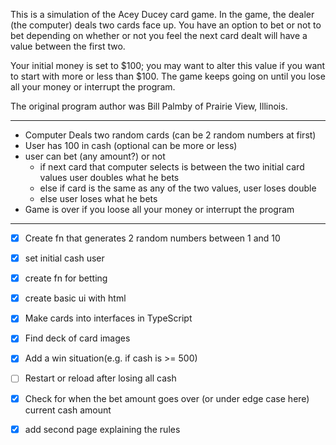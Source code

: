 This is a simulation of the Acey Ducey card game. In the game, the dealer (the computer) deals two cards face up. You have an option to bet or not to bet depending on whether or not you feel the next card dealt will have a value between the first two.

Your initial money is set to $100; you may want to alter this value if you want to start with more or less than $100. The game keeps going on until you lose all your money or interrupt the program.

The original program author was Bill Palmby of Prairie View, Illinois.

---

- Computer Deals two random cards (can be 2 random numbers at first)
- User has 100 in cash (optional can be more or less)
- user can bet (any amount?) or not 
  - if next card that computer selects is between the two initial card values user doubles what he bets
  - else if card is the same as any of the two values, user loses double
  - else user loses what he bets
- Game is over if you loose all your money or interrupt the program

---

- [x] Create fn that generates 2 random numbers between 1 and 10
- [x] set initial cash user
- [x] create fn for betting
- [x] create basic ui with html
- [x] Make cards into interfaces in TypeScript
- [x] Find deck of card images
- [x] Add a win situation(e.g. if cash is >= 500)
- [ ] Restart or reload after losing all cash
- [x] Check for when the bet amount goes over (or under edge case here) current cash amount
- [x] add second page explaining the rules


